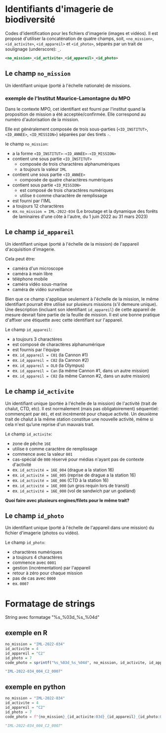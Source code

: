 # Identifiants d'imagerie de biodiversité
Codes d'identification pour les fichiers d'imagerie (images et vidéos).
Il est proposé d'utiliser la concaténation de quatre champs, soit, `<no_mission>`, `<id_activite>`, `<id_appareil>` et `<id_photo>`, séparés par un trait de soulignage (underscore): `_`.

``` xml
<no_mission>_<id_activite>_<id_appareil>_<id_photo>
```
## Le champ `no_mission`

Un identifiant unique (porté à l'échelle nationale) de missions.

### exemple de l'Institut Maurice-Lamontagne du MPO
Dans le contexte MPO, cet identifiant est fourni par l'institut quand la proposition de mission a été acceptée/confirmée. Elle correspond au numéro d'autorisation de la mission.

Elle est généralement composée de trois sous-parties (`<ID_INSTITUT>`, `<ID_ANNÉE>`, `<ID_MISSION>`) séparées par des tirets `-`.

le champ `no_mission`:
- a la forme `<ID_INSTITUT>-<ID_ANNÉE>-<ID_MISSION>`
- contient une sous partie `<ID_INSTITUT>`
  - composée de trois charactères alphanumériques
  - a toujours la valeur `IML`
- contient une sous partie `<ID_ANNÉE>`
  - composée de quatre charactères numériques
- contient sous partie `<ID_MISSION>`
  - est composé de trois charactères numériques
  - utilise `0` comme charactère de remplissage
- est fourni par l'IML
- a toujours 12 charactères
- ex. `no_mission = IML-2022-034` (Le broutage et la dynamique des forêts de laminaires d'une côte à l'autre, du  1 juin 2022 au 31 mars 2023)

## Le champ `id_appareil`
Un identifiant unique (porté à l'échelle de la mission) de l'appareil d'acquisition d'imagerie.

Cela peut être:
-  caméra d'un microscope
-  caméra à main libre
-  téléphone mobile
-  caméra vidéo sous-marine
-  caméra de vidéo surveillance

Bien que ce champ s'applique seulement à l'échelle de la mission, le même identifiant pourrait être utilisé sur plusieurs missions (s'il demeure unique).
Une description (incluant son identifiant `id_appareil`) de cette appareil de mesure devrait faire partie de la feuille de mission.
Il est une bonne pratique d'affixer une étiquette avec cette identifiant sur l'appareil.

Le champ `id_appareil`:
- a toujours 3 charactères
- est composé de charactères alphanumérique
- est fournis par l'équipe
- ex. `id_appareil = C01` (la Cannon #1)
- ex. `id_appareil = C02` (la Cannon #2)
- ex. `id_appareil = OL0` (la Olympus)
- ex. `id_appareil = Can` (la même Cannon #1, dans un autre mission)
- ex. `id_appareil = C02` (la même Cannon #2, dans un autre mission)

## Le champ `id_activite`
Un identifiant unique (portée à l'échelle de la mission) de l'activité (trait de chalut, CTD, etc).
Il est normalement (mais pas obligatoirement) séquentiel: commençant par `001`, et est incrémenté pour chaque activité.
Un deuxième trait de chalut à la même station constitue une nouvelle activité, même si cela n'est qu’une reprise d'un mauvais trait.


Le champ `id_activite`:
 - zone de pêche `16E`
 - utilise `0` comme caractère de remplissage
 - commence avec la valeur `001`
 - cas-spécial de `000` réservé pour médias n'ayant pas de contexte d'activité
 - ex. `id_activité = 16E_004` (drague a la station 16)
 - ex. `id_activité = 16E_005` (reprise de drague a la station 16)
 - ex. `id_activité = 16E_006` (CTD à la station 16)
 - ex. `id_activité = 16E_000` (un gros requin lors de transit)
 - ex. `id_activité = 16E_000` (vol de sandwich par un goéland)

**Quoi faire avec plusieurs engines/filets pour le même trait?**

## Le champ `id_photo`
Un identifiant unique (porté à l'échelle de l'appareil dans une mission) du fichier d'imagerie (photos ou vidéo).

Le champ `id_photo`:
- charactères numériques
- a toujours 4 charactères
- commence avec `0001`
- gestion (incrémentation) par l'appareil
- retour à zéro pour chaque mission
- pas de cas avec `0000`
- ex. `0007`

# Formatage de strings

String avec formatage "%s_%03d_%s_%04d"

## exemple en R
``` R
no_mission = "IML-2022-034"
id_activite = 4
id_appareil = "C2"
id_photo = 7
code_photo = sprintf("%s_%03d_%s_%04d", no_mission, id_activite, id_appareil, id_photo)
```
``` R
"IML-2022-034_004_C2_0007"
```
## exemple en python
``` Python
no_mission = "IML-2022-034"
id_activite = 4
id_appareil = "C2"
id_photo = 7
code_photo = f"{no_mission}_{id_activite:03d}_{id_appareil}_{id_photo:04}"
```

``` Python
"IML-2022-034_004_C2_0007"
```

